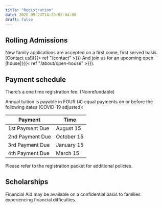 ```yaml
---
title: "Registration"
date: 2020-09-24T14:20:02-04:00
draft: false
---
```


## Rolling Admissions

New family applications are accepted on a first come, first served basis. [Contact us!]({{< ref "/contact" >}}) And join us for an upcoming open [house]({{< ref "/about/open-house" >}}).

## Payment schedule

There’s a one time registration fee. (Nonrefundable)

Annual tuition is payable in FOUR (4) equal payments on or before the following dates (COVID-19 adjusted):

Payment | Time
--- | ---
1st Payment Due | August 15
2nd Payment Due | October 15
3rd Payment Due | January 15
4th Payment Due | March 15

Please refer to the registration packet for additional policies.

## Scholarships

Financial Aid may be available on a confidential basis to families experiencing financial difficulties.
